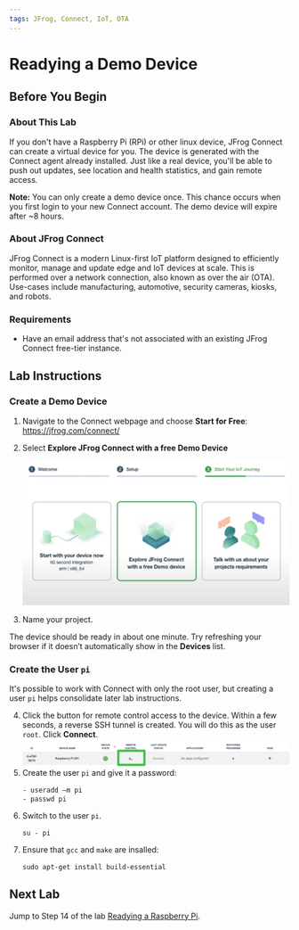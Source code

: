 ```yaml
---
tags: JFrog, Connect, IoT, OTA
---
```

# Readying a Demo Device #

## Before You Begin ##

### About This Lab ###
If you don't have a Raspberry Pi (RPi) or other linux device, JFrog Connect can create a virtual device for you. The device is generated with the Connect agent already installed. Just like a real device, you'll be able to push out updates, see location and health statistics, and gain remote access.

**Note:** You can only create a demo device once. This chance occurs when you first login to your new Connect account. The demo device will expire after ~8 hours.

### About JFrog Connect ###
JFrog Connect is a modern Linux-first IoT platform designed to efficiently monitor, manage and update edge and IoT devices at scale. This is performed over a network connection, also known as over the air (OTA).
Use-cases include manufacturing, automotive, security cameras, kiosks, and robots.

### Requirements ###
- Have an email address that's not associated with an existing JFrog Connect free-tier instance.

## Lab Instructions ##

### Create a Demo Device ###
1. Navigate to the Connect webpage and choose **Start for Free**: https://jfrog.com/connect/
2. Select **Explore JFrog Connect with a free Demo Device** 

    ![](img/DemoDevice.png)
3. Name your project.

The device should be ready in about one minute. Try refreshing your browser if it doesn’t automatically show in the **Devices** list.

### Create the User `pi` ###
It's possible to work with Connect with only the root user, but creating a user `pi` helps consolidate later lab instructions.

4. Click the button for remote control access to the device. Within a few seconds, a reverse SSH tunnel is created. You will do this as the user `root`. Click **Connect**.
    ![](img/RemoteControl1.png)
5. Create the user `pi` and give it a password:
    ````
    - useradd –m pi
	- passwd pi
    ````
6. Switch to the user `pi`.
    ````
    su - pi
    ````
7. Ensure that `gcc` and `make` are insalled:
    ````
    sudo apt-get install build-essential
    ````    

## Next Lab ##
Jump to Step 14 of the lab [Readying a Raspberry Pi](/Ready-RPi.md).